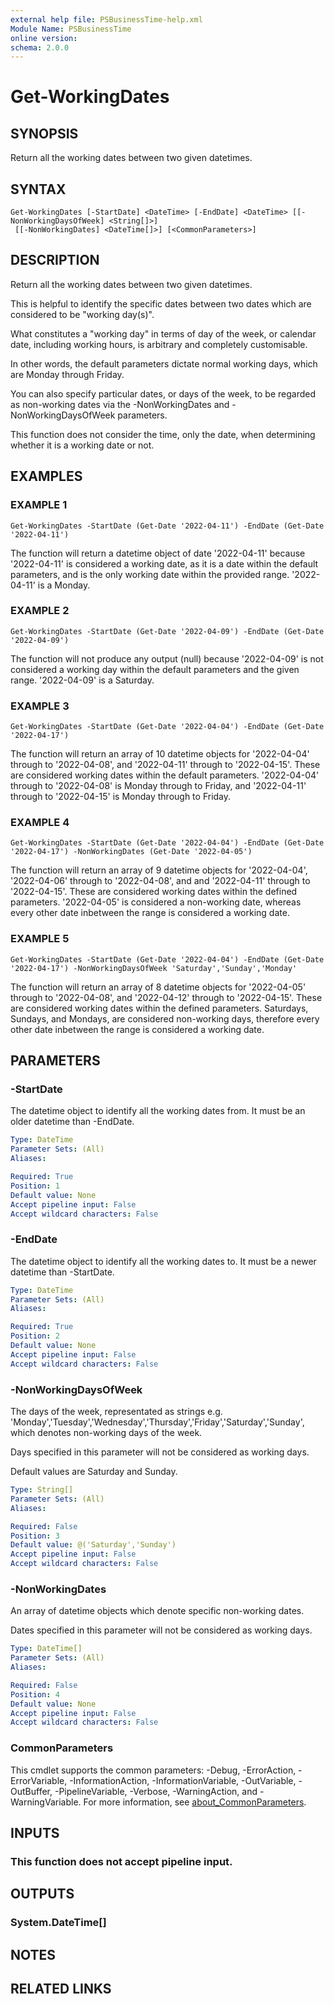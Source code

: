 ```yaml
---
external help file: PSBusinessTime-help.xml
Module Name: PSBusinessTime
online version:
schema: 2.0.0
---
```


# Get-WorkingDates

## SYNOPSIS
Return all the working dates between two given datetimes.

## SYNTAX

```
Get-WorkingDates [-StartDate] <DateTime> [-EndDate] <DateTime> [[-NonWorkingDaysOfWeek] <String[]>]
 [[-NonWorkingDates] <DateTime[]>] [<CommonParameters>]
```

## DESCRIPTION
Return all the working dates between two given datetimes.

This is helpful to identify the specific dates between two dates which are considered to be "working day(s)".

What constitutes a "working day" in terms of day of the week, or calendar date, including working hours, is arbitrary and completely customisable.

In other words, the default parameters dictate normal working days, which are Monday through Friday.

You can also specify particular dates, or days of the week, to be regarded as non-working dates via the -NonWorkingDates and -NonWorkingDaysOfWeek parameters.

This function does not consider the time, only the date, when determining whether it is a working date or not.

## EXAMPLES

### EXAMPLE 1
```
Get-WorkingDates -StartDate (Get-Date '2022-04-11') -EndDate (Get-Date '2022-04-11')
```

The function will return a datetime object of date '2022-04-11' because '2022-04-11' is considered a working date, as it is a date within the default parameters, and is the only working date within the provided range.
'2022-04-11' is a Monday.

### EXAMPLE 2
```
Get-WorkingDates -StartDate (Get-Date '2022-04-09') -EndDate (Get-Date '2022-04-09')
```

The function will not produce any output (null) because '2022-04-09' is not considered a working day within the default parameters and the given range.
'2022-04-09' is a Saturday.

### EXAMPLE 3
```
Get-WorkingDates -StartDate (Get-Date '2022-04-04') -EndDate (Get-Date '2022-04-17')
```

The function will return an array of 10 datetime objects for '2022-04-04' through to '2022-04-08', and '2022-04-11' through to '2022-04-15'.
These are considered working dates within the default parameters.
'2022-04-04' through to '2022-04-08' is Monday through to Friday, and '2022-04-11' through to '2022-04-15' is Monday through to Friday.

### EXAMPLE 4
```
Get-WorkingDates -StartDate (Get-Date '2022-04-04') -EndDate (Get-Date '2022-04-17') -NonWorkingDates (Get-Date '2022-04-05')
```

The function will return an array of 9 datetime objects for '2022-04-04', '2022-04-06' through to '2022-04-08', and and '2022-04-11' through to '2022-04-15'.
These are considered working dates within the defined parameters.
'2022-04-05' is considered a non-working date, whereas every other date inbetween the range is considered a working date.

### EXAMPLE 5
```
Get-WorkingDates -StartDate (Get-Date '2022-04-04') -EndDate (Get-Date '2022-04-17') -NonWorkingDaysOfWeek 'Saturday','Sunday','Monday'
```

The function will return an array of 8 datetime objects for '2022-04-05' through to '2022-04-08', and '2022-04-12' through to '2022-04-15'.
These are considered working dates within the defined parameters.
Saturdays, Sundays, and Mondays, are considered non-working days, therefore every other date inbetween the range is considered a working date.

## PARAMETERS

### -StartDate
The datetime object to identify all the working dates from.
It must be an older datetime than -EndDate.

```yaml
Type: DateTime
Parameter Sets: (All)
Aliases:

Required: True
Position: 1
Default value: None
Accept pipeline input: False
Accept wildcard characters: False
```

### -EndDate
The datetime object to identify all the working dates to.
It must be a newer datetime than -StartDate.

```yaml
Type: DateTime
Parameter Sets: (All)
Aliases:

Required: True
Position: 2
Default value: None
Accept pipeline input: False
Accept wildcard characters: False
```

### -NonWorkingDaysOfWeek
The days of the week, representated as strings e.g.
'Monday','Tuesday','Wednesday','Thursday','Friday','Saturday','Sunday', which denotes non-working days of the week.

Days specified in this parameter will not be considered as working days.

Default values are Saturday and Sunday.

```yaml
Type: String[]
Parameter Sets: (All)
Aliases:

Required: False
Position: 3
Default value: @('Saturday','Sunday')
Accept pipeline input: False
Accept wildcard characters: False
```

### -NonWorkingDates
An array of datetime objects which denote specific non-working dates.

Dates specified in this parameter will not be considered as working days.

```yaml
Type: DateTime[]
Parameter Sets: (All)
Aliases:

Required: False
Position: 4
Default value: None
Accept pipeline input: False
Accept wildcard characters: False
```

### CommonParameters
This cmdlet supports the common parameters: -Debug, -ErrorAction, -ErrorVariable, -InformationAction, -InformationVariable, -OutVariable, -OutBuffer, -PipelineVariable, -Verbose, -WarningAction, and -WarningVariable. For more information, see [about_CommonParameters](http://go.microsoft.com/fwlink/?LinkID=113216).

## INPUTS

### This function does not accept pipeline input.
## OUTPUTS

### System.DateTime[]
## NOTES

## RELATED LINKS
